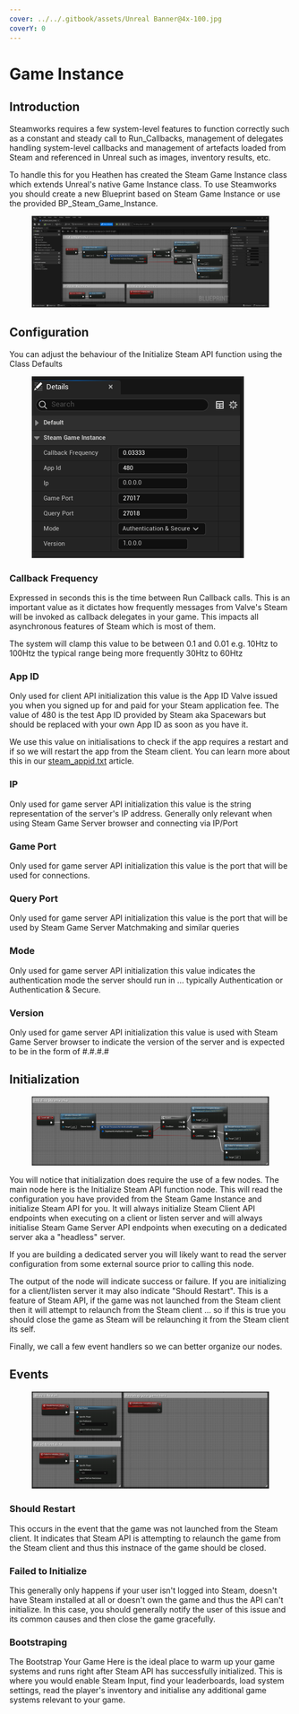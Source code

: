 ```yaml
---
cover: ../../.gitbook/assets/Unreal Banner@4x-100.jpg
coverY: 0
---
```


# Game Instance

## Introduction

Steamworks requires a few system-level features to function correctly such as a constant and steady call to Run\_Callbacks, management of delegates handling system-level callbacks and management of artefacts loaded from Steam and referenced in Unreal such as images, inventory results, etc.

To handle this for you Heathen has created the Steam Game Instance class which extends Unreal's native Game Instance class. To use Steamworks you should create a new Blueprint based on Steam Game Instance or use the provided BP\_Steam\_Game\_Instance.

<figure><img src="../../.gitbook/assets/image (347).png" alt=""><figcaption></figcaption></figure>

## Configuration

You can adjust the behaviour of the Initialize Steam API function using the Class Defaults

<figure><img src="../../.gitbook/assets/image (348).png" alt=""><figcaption></figcaption></figure>

### Callback Frequency

Expressed in seconds this is the time between Run Callback calls. This is an important value as it dictates how frequently messages from Valve's Steam will be invoked as callback delegates in your game. This impacts all asynchronous features of Steam which is most of them.

The system will clamp this value to be between 0.1 and 0.01 e.g. 10Htz to 100Htz the typical range being more frequently 30Htz to 60Htz

### App ID

Only used for client API initialization this value is the App ID Valve issued you when you signed up for and paid for your Steam application fee. The value of 480 is the test App ID provided by Steam aka Spacewars but should be replaced with your own App ID as soon as you have it.

We use this value on initialisations to check if the app requires a restart and if so we will restart the app from the Steam client. You can learn more about this in our [steam\_appid.txt](../../company/steam/steamworks/steam\_appid.txt.md) article.

### IP

Only used for game server API initialization this value is the string representation of the server's IP address. Generally only relevant when using Steam Game Server browser and connecting via IP/Port

### Game Port

Only used for game server API initialization this value is the port that will be used for connections.

### Query Port

Only used for game server API initialization this value is the port that will be used by Steam Game Server Matchmaking and similar queries

### Mode

Only used for game server API initialization this value indicates the authentication mode the server should run in ... typically Authentication or Authentication & Secure.

### Version

Only used for game server API initialization this value is used with Steam Game Server browser to indicate the version of the server and is expected to be in the form of #.#.#.#

## Initialization

<figure><img src="../../.gitbook/assets/image (349).png" alt=""><figcaption></figcaption></figure>

You will notice that initialization does require the use of a few nodes. The main node here is the Initialize Steam API function node. This will read the configuration you have provided from the Steam Game Instance and initialize Steam API for you. It will always initialize Steam Client API endpoints when executing on a client or listen server and will always initialise Steam Game Server API endpoints when executing on a dedicated server aka a "headless" server.

If you are building a dedicated server you will likely want to read the server configuration from some external source prior to calling this node.

The output of the node will indicate success or failure. If you are initializing for a client/listen server it may also indicate "Should Restart". This is a feature of Steam API, if the game was not launched from the Steam client then it will attempt to relaunch from the Steam client ... so if this is true you should close the game as Steam will be relaunching it from the Steam client its self.

Finally, we call a few event handlers so we can better organize our nodes.

## Events

<figure><img src="../../.gitbook/assets/image (350).png" alt=""><figcaption></figcaption></figure>

### Should Restart

This occurs in the event that the game was not launched from the Steam client. It indicates that Steam API is attempting to relaunch the game from the Steam client and thus this instnace of the game should be closed.

### Failed to Initialize

This generally only happens if your user isn't logged into Steam, doesn't have Steam installed at all or doesn't own the game and thus the API can't initialize. In this case, you should generally notify the user of this issue and its common causes and then close the game gracefully.

### Bootstraping

The Bootstrap Your Game Here is the ideal place to warm up your game systems and runs right after Steam API has successfully initialized. This is where you would enable Steam Input, find your leaderboards, load system settings, read the player's inventory and initialise any additional game systems relevant to your game.
